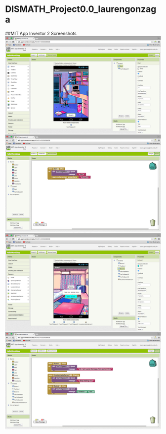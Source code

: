 # DISMATH_Project0.0_laurengonzaga

##MIT App Inventor 2 Screenshots
![Screen_1_Designer](Screen_1_Designer.png)
![Screen_1_Blocks](Screen_1_Blocks.png)
![Screen_2_Designer](Screen_2_Designer.png)
![Screen_2_Blocks](Screen_2_Blocks.png)
